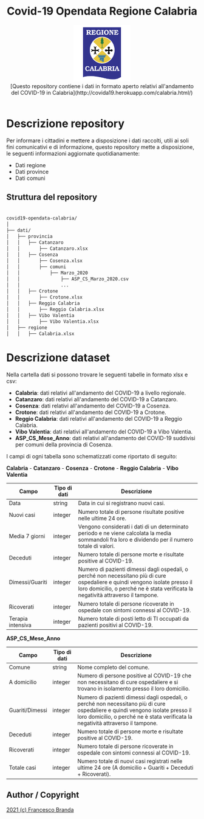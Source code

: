 <h1 align="center">Covid-19 Opendata Regione Calabria</h1>

<div align="center">
<img src="calabria-regione-1.svg" width="150">
</div>
<div align="center">
[Questo repository contiene i dati in formato aperto relativi all'andamento del COVID-19 in Calabria](http://covida19.herokuapp.com/calabria.html/)
</div>
<br />

# Descrizione repository

Per informare i cittadini e mettere a disposizione i dati raccolti, utili ai soli fini comunicativi e di informazione, questo repository mette a disposizione, le seguenti informazioni aggiornate quotidianamente:

*   Dati regione
*   Dati province
*   Dati comuni

## Struttura del repository
```

covid19-opendata-calabria/
│
├── dati/
│   ├── provincia
│   │   ├── Catanzaro
│   │       ├── Catanzaro.xlsx
│   │   ├── Cosenza
│   │       ├── Cosenza.xlsx
│   │       ├── comuni
│   │           ├── Marzo_2020
│   │               ├── ASP_CS_Marzo_2020.csv
│   │               ...
│   │   ├── Crotone
│   │       ├── Crotone.xlsx
│   │   ├── Reggio Calabria
│   │       ├── Reggio Calabria.xlsx
│   │   ├── Vibo Valentia
│   │       ├── Vibo Valentia.xlsx
│   ├── regione
│   │   ├── Calabria.xlsx

```

# Descrizione dataset

Nella cartella dati si possono trovare le seguenti tabelle in formato xlsx e csv: 
*   **Calabria**: dati relativi all'andamento del COVID-19 a livello regionale. 
*   **Catanzaro**: dati relativi all'andamento del COVID-19 a Catanzaro.
*   **Cosenza**: dati relativi all'andamento del COVID-19 a Cosenza.
*   **Crotone**: dati relativi all'andamento del COVID-19 a Crotone.
*   **Reggio Calabria**: dati relativi all'andamento del COVID-19 a Reggio Calabria.
*   **Vibo Valentia**: dati relativi all'andamento del COVID-19 a Vibo Valentia.
*   **ASP_CS_Mese_Anno**: dati relativi all'andamento del COVID-19 suddivisi per comuni della provincia di Cosenza. 



I campi di ogni tabella sono schematizzati come riportato di seguito:

**Calabria** - **Catanzaro** - **Cosenza** - **Crotone** - **Reggio Calabria** - **Vibo Valentia**

| Campo | Tipo di dati | Descrizione |
| --- | --- | --- |
| Data | string |  Data in cui si registrano nuovi casi. |
| Nuovi casi | integer | Numero totale di persone risultate positive nelle ultime 24 ore. |
| Media 7 giorni | integer | Vengono considerati i dati di un determinato periodo e ne viene calcolata la media sommandoli fra loro e dividendo per il numero totale di valori.|
| Deceduti | integer | Numero totale di persone morte e risultate positive al COVID-19. |
| Dimessi/Guariti | integer | Numero di pazienti dimessi dagli ospedali, o perché non necessitano più di cure ospedaliere e quindi vengono isolate presso il loro domicilio, o perché ne è stata verificata la negatività attraverso il tampone. |
| Ricoverati | integer | Numero totale di persone ricoverate in ospedale con sintomi connessi al COVID-19. |
| Terapia intensiva | integer | Numero totale di posti letto di TI occupati da pazienti positivi al COVID-19. |

**ASP_CS_Mese_Anno**

| Campo | Tipo di dati | Descrizione |
| --- | --- | --- |
| Comune | string | Nome completo del comune. |
| A domicilio | integer | Numero di persone positive al COVID-19 che non necessitano di cure ospedaliere e si trovano in isolamento presso il loro domicilio. |
| Guariti/Dimessi | integer | Numero di pazienti dimessi dagli ospedali, o perché non necessitano più di cure ospedaliere e quindi vengono isolate presso il loro domicilio, o perché ne è stata verificata la negatività attraverso il tampone. |
| Deceduti | integer | Numero totale di persone morte e risultate positive al COVID-19. |
| Ricoverati | integer | Numero totale di persone ricoverate in ospedale con sintomi connessi al COVID-19. |
| Totale casi| integer | Numero totale di nuovi casi registrati nelle ultime 24 ore (A domicilio + Guariti + Deceduti + Ricoverati). |







## Author / Copyright 

[2021 (c) Francesco Branda](https://francescobranda.netlify.app/)
